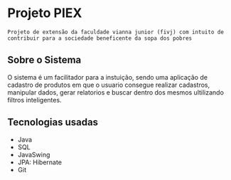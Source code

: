 # Projeto PIEX

``` Projeto de extensão da faculdade vianna junior (fivj) com intuito de contribuir para a sociedade beneficente da sopa dos pobres ```

## Sobre o Sistema

O sistema é um facilitador para a instuição, sendo uma aplicação de cadastro de produtos em que o usuario consegue realizar cadastros, manipular dados, gerar relatorios e buscar dentro dos mesmos ultilizando filtros inteligentes. 

## Tecnologias usadas

* Java
* SQL
* JavaSwing
* JPA: Hibernate
* Git




